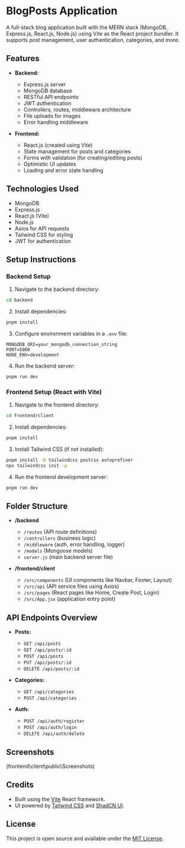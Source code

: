 # BlogPosts Application

A full-stack blog application built with the MERN stack (MongoDB, Express.js, React.js, Node.js) using Vite as the React project bundler. It supports post management, user authentication, categories, and more.

## Features

* **Backend:**

  * Express.js server
  * MongoDB database
  * RESTful API endpoints
  * JWT authentication
  * Controllers, routes, middleware architecture
  * File uploads for images
  * Error handling middleware

* **Frontend:**

  * React.js (created using Vite)
  * State management for posts and categories
  * Forms with validation (for creating/editing posts)
  * Optimistic UI updates
  * Loading and error state handling

## Technologies Used

* MongoDB
* Express.js
* React.js (Vite)
* Node.js
* Axios for API requests
* Tailwind CSS for styling
* JWT for authentication

## Setup Instructions

### Backend Setup

1. Navigate to the backend directory:

```bash
cd backend
```

2. Install dependencies:

```bash
pnpm install
```

3. Configure environment variables in a `.env` file:

```
MONGODB_URI=your_mongodb_connection_string
PORT=5000
NODE_ENV=development
```

4. Run the backend server:

```bash
pnpm run dev
```

### Frontend Setup (React with Vite)

1. Navigate to the frontend directory:

```bash
cd frontend/client
```

2. Install dependencies:

```bash
pnpm install
```

3. Install Tailwind CSS (if not installed):

```bash
pnpm install -D tailwindcss postcss autoprefixer
npx tailwindcss init -p
```

4. Run the frontend development server:

```bash
pnpm run dev
```

## Folder Structure

* **/backend**

  * `/routes` (API route definitions)
  * `/controllers` (business logic)
  * `/middleware` (auth, error handling, logger)
  * `/models` (Mongoose models)
  * `server.js` (main backend server file)

* **/frontend/client**

  * `/src/components` (UI components like Navbar, Footer, Layout)
  * `/src/api` (API service files using Axios)
  * `/src/pages` (React pages like Home, Create Post, Login)
  * `/src/App.jsx` (application entry point)

## API Endpoints Overview

* **Posts:**

  * `GET /api/posts`
  * `GET /api/posts/:id`
  * `POST /api/posts`
  * `PUT /api/posts/:id`
  * `DELETE /api/posts/:id`

* **Categories:**

  * `GET /api/categories`
  * `POST /api/categories`

* **Auth:**

  * `POST /api/auth/register`
  * `POST /api/auth/login`
  * `DELETE /api/auth/delete`

## Screenshots
(frontend\client\public\Screenshots)

## Credits

* Built using the [Vite](https://vitejs.dev/) React framework.
* UI powered by [Tailwind CSS](https://tailwindcss.com/) and [ShadCN UI](https://ui.shadcn.com/).

## License

This project is open source and available under the [MIT License](LICENSE).
